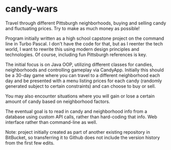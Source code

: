 # candy-wars
Travel through different Pittsburgh neighborhoods, buying and selling candy and fluctuating prices. Try to make as much money as possible!

Program initially written as a high school capstone project on the command line in Turbo Pascal. I don't have the code for that, but as I reenter the tech world, I want to rewrite this using modern design principles and technologies. Of course, including fun Pittsburgh references is key.

The initial focus is on Java OOP, utilizing different classes for candies, neighborhoods and controlling gameplay via CandyApp. Initially this should be a 30-day game where you can travel to a different neighborhood each day and be presented with a menu listing prices for each candy (randomly generated subject to certain constraints) and can choose to buy or sell.

You may also encounter situations where you will gain or lose a certain amount of candy based on neighborhood factors.

The eventual goal is to read in candy and neighborhood info from a database using custom API calls, rather than hard-coding that info. Web interface rather than command-line as well.

Note: project initially created as part of another existing repository in BitBucket, so transferring it to Github does not include the version history from the first few edits.

